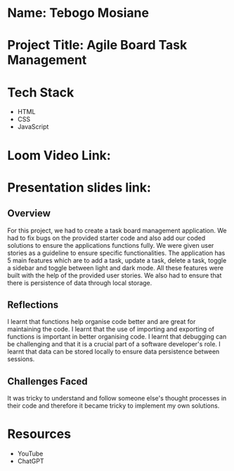 # Name: Tebogo Mosiane
# Project Title: Agile Board Task Management
# Tech Stack
 - HTML
 - CSS
 - JavaScript
# Loom Video Link: 
# Presentation slides link: 

## Overview
For this project, we had to create a task board management application. We had to fix bugs on the provided starter code and also add our coded solutions to ensure the applications functions fully.
We were given user stories as a guideline to ensure specific functionalities. 
The application has 5 main features which are to add a task, update a task, delete a task, toggle a sidebar and toggle between light and dark mode. All these features were built with the help of the provided user stories. We also had to ensure that there is persistence of data through local storage.


## Reflections
I learnt that functions help organise code better and are great for maintaining the code.
I learnt that the use of importing and exporting of functions is important in better organising code.
I learnt that debugging can be challenging and that it is a crucial part of a software developer's role.
I learnt that data can be stored locally to ensure data persistence between sessions. 

## Challenges Faced
It was tricky to understand and follow someone else's thought processes in their code and therefore it became tricky to implement my own solutions.

# Resources
- YouTube
- ChatGPT
